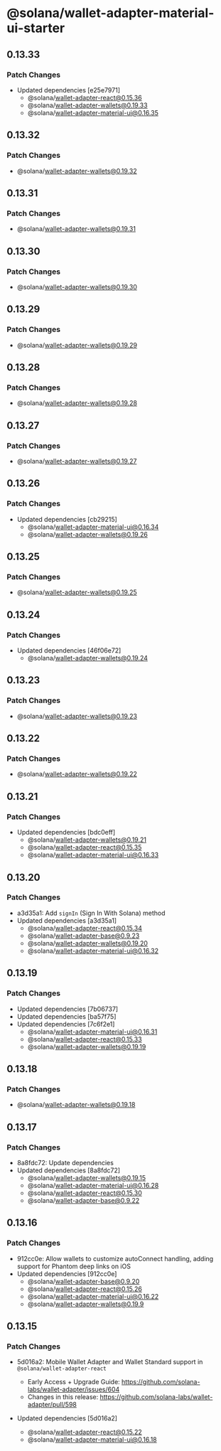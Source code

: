 # @solana/wallet-adapter-material-ui-starter

## 0.13.33

### Patch Changes

-   Updated dependencies [e25e7971]
    -   @solana/wallet-adapter-react@0.15.36
    -   @solana/wallet-adapter-wallets@0.19.33
    -   @solana/wallet-adapter-material-ui@0.16.35

## 0.13.32

### Patch Changes

-   @solana/wallet-adapter-wallets@0.19.32

## 0.13.31

### Patch Changes

-   @solana/wallet-adapter-wallets@0.19.31

## 0.13.30

### Patch Changes

-   @solana/wallet-adapter-wallets@0.19.30

## 0.13.29

### Patch Changes

-   @solana/wallet-adapter-wallets@0.19.29

## 0.13.28

### Patch Changes

-   @solana/wallet-adapter-wallets@0.19.28

## 0.13.27

### Patch Changes

-   @solana/wallet-adapter-wallets@0.19.27

## 0.13.26

### Patch Changes

-   Updated dependencies [cb29215]
    -   @solana/wallet-adapter-material-ui@0.16.34
    -   @solana/wallet-adapter-wallets@0.19.26

## 0.13.25

### Patch Changes

-   @solana/wallet-adapter-wallets@0.19.25

## 0.13.24

### Patch Changes

-   Updated dependencies [46f06e72]
    -   @solana/wallet-adapter-wallets@0.19.24

## 0.13.23

### Patch Changes

-   @solana/wallet-adapter-wallets@0.19.23

## 0.13.22

### Patch Changes

-   @solana/wallet-adapter-wallets@0.19.22

## 0.13.21

### Patch Changes

-   Updated dependencies [bdc0eff]
    -   @solana/wallet-adapter-wallets@0.19.21
    -   @solana/wallet-adapter-react@0.15.35
    -   @solana/wallet-adapter-material-ui@0.16.33

## 0.13.20

### Patch Changes

-   a3d35a1: Add `signIn` (Sign In With Solana) method
-   Updated dependencies [a3d35a1]
    -   @solana/wallet-adapter-react@0.15.34
    -   @solana/wallet-adapter-base@0.9.23
    -   @solana/wallet-adapter-wallets@0.19.20
    -   @solana/wallet-adapter-material-ui@0.16.32

## 0.13.19

### Patch Changes

-   Updated dependencies [7b06737]
-   Updated dependencies [ba57f75]
-   Updated dependencies [7c6f2e1]
    -   @solana/wallet-adapter-material-ui@0.16.31
    -   @solana/wallet-adapter-react@0.15.33
    -   @solana/wallet-adapter-wallets@0.19.19

## 0.13.18

### Patch Changes

-   @solana/wallet-adapter-wallets@0.19.18

## 0.13.17

### Patch Changes

-   8a8fdc72: Update dependencies
-   Updated dependencies [8a8fdc72]
    -   @solana/wallet-adapter-wallets@0.19.15
    -   @solana/wallet-adapter-material-ui@0.16.28
    -   @solana/wallet-adapter-react@0.15.30
    -   @solana/wallet-adapter-base@0.9.22

## 0.13.16

### Patch Changes

-   912cc0e: Allow wallets to customize autoConnect handling, adding support for Phantom deep links on iOS
-   Updated dependencies [912cc0e]
    -   @solana/wallet-adapter-base@0.9.20
    -   @solana/wallet-adapter-react@0.15.26
    -   @solana/wallet-adapter-material-ui@0.16.22
    -   @solana/wallet-adapter-wallets@0.19.9

## 0.13.15

### Patch Changes

-   5d016a2: Mobile Wallet Adapter and Wallet Standard support in `@solana/wallet-adapter-react`

    -   Early Access + Upgrade Guide: https://github.com/solana-labs/wallet-adapter/issues/604
    -   Changes in this release: https://github.com/solana-labs/wallet-adapter/pull/598

-   Updated dependencies [5d016a2]
    -   @solana/wallet-adapter-react@0.15.22
    -   @solana/wallet-adapter-material-ui@0.16.18
